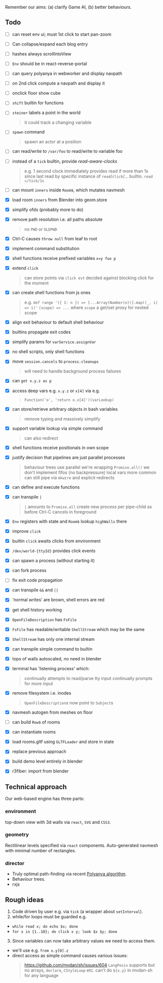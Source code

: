 Remember our aims: (a) clarify Game AI, (b) better behaviours.

## Todo

- [ ] can reset env ui; must 1st click to start pan-zoom
- [ ] Can collapse/expand each blog entry
- [ ] hashes always scrollIntoView

- [ ] `Env` should be in react-reverse-portal

- [ ] can query polyanya in webworker and display navpath
- [ ] on 2nd click compute a navpath and display it
- [ ] onclick floor show cube

- [ ] `shift` builtin for functions
- [ ] `steiner` labels a point in the world
  > it could track a changing variable
- [ ] `spawn` command
  > spawn an actor at a position

- [ ] can read/write to `/var/foo` to read/write to variable foo 
- [ ] instead of a `tick` builtin, provide _read-aware-clocks_
  > e.g. 1 second clock immediately provides read if more than 1s since
    last read by specific instance of `read`/`click`/... builtin.
  > `read </tick/1s`

- [ ] can mount `inners` inside `Room`s, which mutates navmesh
- [x] load room `inners` from Blender into geom.store

- [x] simplify ofds (probably more to do)
- [x] remove path resolution i.e. all paths absolute
  > no `PWD` or `OLDPWD`

- [x] Ctrl-C causes `throw null` from leaf to root
- [x] implement command substitution
- [x] shell functions receive prefixed variables `x=y foo p`

- [x] extend `click`
  > can store points via `click evt`
  > decided against blocking click for the moment
- [x] can create shell functions from js ones
  >  e.g. `def range '({ 1: n }) => [...Array(Number(n))].map((_, i) => i)'`
  > `(scope) => ...` where `scope` a get/set proxy for nested scope
- [x] align exit behaviour to default shell behaviour
- [x] builtins propagate exit codes

- [x] simplify params for `varService.assignVar`
- [x] no shell scripts, only shell functions
- [x] move `session.cancels` to `process.cleanups`
  > will need to handle background process failures
- [x] can `get x.y.z as p`
- [x] access deep vars e.g. `x.y.z` or `x[4]` via e.g.
  > `Function('o', 'return o.x[4]')(varLookup)`
- [x] can store/retrieve arbitrary objects in bash variables
  > remove typing and massively simplify

- [x] support variable lookup via simple command
  > can also redirect
- [x] shell functions receive positionals in own scope
- [x] justify decision that pipelines are just parallel processes
  > behaviour trees use parallel
  > we're wrapping `Promise.all()`
  > we don't implement fifos (no backpressure)
  > local vars more common
  > can still pipe via `mkwire` and explicit redirects
- [x] can define and execute functions
- [x] can transpile `|`
  > `|` amounts to `Promise.all`
  > create new process per pipe-child as before
  > Ctrl-C cancels in foreground

- [x] `Env` registers with state and `Room`s lookup `highWalls` there
- [x] improve `click`
- [x] builtin `click` awaits clicks from environment
- [x] `/dev/world-{ttyId}` provides click events
- [x] can spawn a process (without starting it)
- [x] can fork process
- [ ] fix exit code propagation
- [x] can transpile `&&` and `||`
- [x] 'normal writes' are brown, shell errors are red
- [x] get shell history working
- [x] `OpenFileDescription` has `FsFile`
- [x] `FsFile` has readable/writable `ShellStream` which may be the same
- [x] `ShellStream` has only one internal stream

- [x] can transpile simple command to builtin
- [x] tops of walls autoscaled, no need in blender
- [x] terminal has 'listening process' which:
  > continually attempts to read/parse tty input
  > continually prompts for more input

- [x] remove filesystem i.e. inodes
  > `OpenFileDescription`s now point to `Subject`s
- [x] navmesh autogen from meshes on floor
- [ ] can build `Row`s of rooms
- [x] can instantiate rooms
- [x] load rooms.gltf using `GLTFLoader` and store in state

- [x] replace previous approach
- [x] build demo level entirely in blender
- [x] r3fiber: import from blender


## Technical approach

Our web-based engine has three parts:

### __environment__

top-down view with 3d walls via `react`, `SVG` and `CSS3`.

### __geometry__

Rectilinear levels specified via `react` components.
Auto-generated navmesh with minimal number of rectangles.

### __director__

- Truly optimal path-finding via recent [Polyanya algorithm](#cite-polyanya).
- Behaviour trees.
- rxjs

## Rough ideas

1. Code driven by user e.g. via `tick` (a wrapper about `setInterval`).
2. while/for loops must be guarded e.g.
  - `while read x; do echo $x; done`
  - `for x in {1..10}; do click x y; look $x $y; done`

3. Since variables can now take arbitrary values we need to access them.
  - we'll use e.g. `from x.y[0].z`
  - direct access as simple command causes various issues:
    > https://github.com/mvdan/sh/issues/604
    > `LangPosix` supports but no arrays, `declare`, `CStyleLoop` etc.
    > can't do `${x.y}` in mvdan-sh for any language
